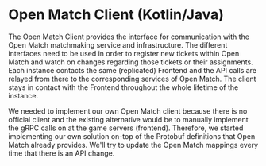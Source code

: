 # Open Match Client (Kotlin/Java)

The Open Match Client provides the interface for communication with the Open Match matchmaking service and
infrastructure. The different interfaces need to be used in order to register new tickets within Open Match and watch on
changes regarding those tickets or their assignments. Each instance contacts the same (replicated) Frontend and the API
calls are relayed from there to the corresponding services of Open Match. The client stays in contact with the Frontend
throughout the whole lifetime of the instance.

We needed to implement our own Open Match client because there is no official client and the existing alternative would
be to manually implement the gRPC calls on at the game servers (frontend). Therefore, we started implementing our own
solution on-top of the Protobuf definitions that Open Match already provides. We'll try to update the Open Match
mappings every time that there is an API change.
